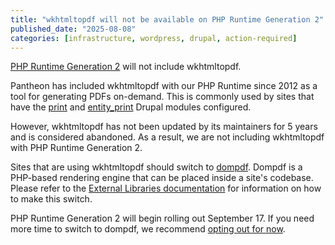 ```yaml
---
title: "wkhtmltopdf will not be available on PHP Runtime Generation 2"
published_date: "2025-08-08"
categories: [infrastructure, wordpress, drupal, action-required]
---
```


[PHP Runtime Generation 2](/php-runtime-generation-2) will not include wkhtmltopdf.

Pantheon has included wkhtmltopdf with our PHP Runtime since 2012 as a tool for generating PDFs on-demand. This is commonly used by sites that have the [print](https://www.drupal.org/project/print) and [entity_print](https://www.drupal.org/project/entity_print) Drupal modules configured.

However, wkhtmltopdf has not been updated by its maintainers for 5 years and is considered abandoned. As a result, we are not including wkhtmltopdf with PHP Runtime Generation 2.

Sites that are using wkhtmltopdf should switch to [dompdf](https://github.com/dompdf/dompdf/). Dompdf is a PHP-based rendering engine that can be placed inside a site's codebase. Please refer to the [External Libraries documentation](/external-libraries#wkhtmltopdf) for information on how to make this switch.

PHP Runtime Generation 2 will begin rolling out September 17. If you need more time to switch to dompdf, we recommend [opting out for now](/php-runtime-generation-2#q-how-do-i-opt-out-of-the-upcoming-platform-rollout).
